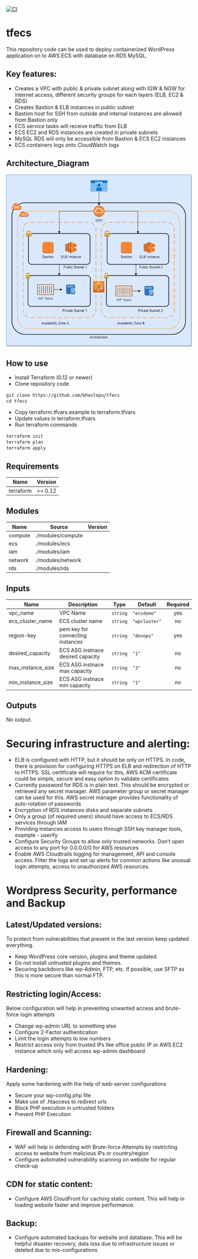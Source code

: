 [![CI](https://github.com/bhoslepu/tfecs/actions/workflows/bridgecrew.yml/badge.svg)](https://github.com/bhoslepu/tfecs/actions/workflows/bridgecrew.yml)

# tfecs
This repository code can be used to deploy containerized WordPress application on to AWS ECS with database on RDS MySQL.

## Key features:
* Creates a VPC with public & private subnet along with IGW & NGW for internet access, different security groups for each layers (ELB, EC2 & RDS)
* Creates Bastion & ELB instances in public subnet
* Bastion host for SSH from outside and internal instances are allowed from Bastion only
* ECS service tasks will receive traffic from ELB
* ECS EC2 and RDS instances are created in private subnets
* MySQL RDS will only be accessible from Bastion & ECS EC2 instances
* ECS containers logs onto CloudWatch logs

## Architecture_Diagram
![Architecture_Diagram.png](Architecture_Diagram.png)

## How to use
* Install Terraform (0.12 or newer)
* Clone repository code
```
git clone https://github.com/bhoslepu/tfecs
cd tfecs
```
* Copy terraform.tfvars.example to terraform.tfvars
* Update values in terraform.tfvars
* Run terraform commands
```
terraform init
terraform plan
terraform apply
```

## Requirements

| Name | Version |
|------|---------|
| terraform | >= 0.12 |

## Modules

| Name | Source | Version |
|------|--------|---------|
| compute | ./modules/compute |  |
| ecs | ./modules/ecs |  |
| iam | ./modules/iam |  |
| network | ./modules/network |  |
| rds | ./modules/rds |  |

## Inputs

| Name | Description | Type | Default | Required |
|------|-------------|------|---------|:--------:|
| vpc\_name | VPC Name | `string` | `"ecsdemo"` | yes |
| ecs\_cluster\_name | ECS cluster name | `string` | `"wpcluster"` | no |
| region-key | pem key for connecting instances | `string` | `"devops"` | yes |
| desired\_capacity | ECS ASG instnace desired capacity | `string` | `"1"` | no |
| max\_instance\_size | ECS ASG instnace max capacity | `string` | `"3"` | no |
| min\_instance\_size | ECS ASG instnace min capacity | `string` | `"1"` | no |

## Outputs

No output.


# Securing infrastructure and alerting:
* ELB is configured with HTTP, but it should be only on HTTPS. In code, there is provision for configuring HTTPS on ELB and redirection of HTTP to HTTPS. SSL certificate will require for this, AWS ACM certificate could be simple, secure and easy option to validate certificates
* Currently password for RDS is in plain text. This should be encrypted or retrieved any secret manager. AWS parameter group or secret manager can be used for this. AWS secret manager provides functionality of auto-rotation of passwords
* Encryption of RDS instances disks and separate subnets
* Only a group (of required users) should have access to ECS/RDS services through IAM
* Providing instances access to users through SSH key manager tools, example - userify
* Configure Security Groups to allow only trusted networks. Don’t open access to any port for 0.0.0.0/0 for AWS resources
* Enable AWS Cloudtrails logging for management, API and console access. Filter the logs and set up alerts for common actions like unusual login attempts, access to unauthorized AWS  resources.

# Wordpress Security, performance and Backup
## Latest/Updated versions:
To protect from vulnerabilities that present in the last version keep updated everything.
* Keep WordPress core version, plugins and theme updated. 
* Do not install untrusted plugins and themes.
* Securing backdoors like wp-Admin, FTP, etc. If possible, use SFTP as this is more secure than normal FTP.

## Restricting login/Access:
Below configuration will help in preventing unwanted access and brute-force login attempts
* Change wp-admin URL to something else
* Configure 2-Factor authentication 
* Limit the login attempts to low numbers
* Restrict access only from trusted IPs like office public IP or AWS EC2 instance which only will access wp-admin dashboard

## Hardening:
Apply some hardening with the help of web-server configurations
* Secure your wp-config.php file
* Make use of .htaccess to redirect urls
* Block PHP execution in untrusted folders
* Prevent PHP Execution

## Firewall and Scanning:
* WAF will help in defending with Brute-force Attempts by restricting access to website from malicious IPs or country/region
* Configure automated vulnerability scanning on website for regular check-up

## CDN for static content:
* Configure AWS CloudFront for caching static content. This will help in loading website faster and improve performance.

## Backup:
* Configure automated backups for website and database. This will be helpful disaster recovery, data loss due to infrastructure issues or deleted due to mis-configurations

